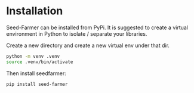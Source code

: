 # Installation

Seed-Farmer can be installed from PyPi.  It is suggested to create a virtual environment in Python to isolate / separate your libraries.

Create a new directory and create a new virtual env under that dir.
```bash
python -m venv .venv
source .venv/bin/activate
```
Then install seedfarmer:
```bash
pip install seed-farmer